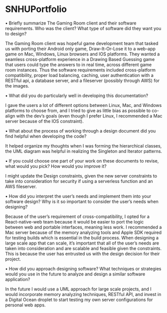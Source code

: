 # SNHUPortfolio

•	Briefly summarize The Gaming Room client and their software requirements. Who was the client? What type of software did they want you to design?

The Gaming Room client was hopeful game development team that tasked us with porting their Android only game, Draw-It-Or-Lose it to a web-app game on Mac, Windows, Linux browsers and IOS platforms. They wanted a seamless cross-platform experience in a Drawing Based Guessing game that users could type the answers to in real time, across different game room instances. Thus the software requirements included cross-platform compatibility, proper load balancing, caching, user authentication with a RESTful api, a database server, and a fileserver (possibly through AWS) for the images.

•	What did you do particularly well in developing this documentation?

I gave the users a lot of different options between Linux, Mac, and Windows platforms to choose from, and I tried to give as little bias as possible to co-align with the dev’s goals (even though I prefer Linux, I recommended a Mac server because of the IOS constraint).

•	What about the process of working through a design document did you find helpful when developing the code?

It helped organize my thoughts when I was forming the hierarchical classes, the UML diagram was helpful in realizing the Singleton and Iterator patterns.

•	If you could choose one part of your work on these documents to revise, what would you pick? How would you improve it?

I might update the Design constraints, given the new server constraints to take into consideration for security if using a serverless function and an AWS fileserver.

•	How did you interpret the user’s needs and implement them into your software design? Why is it so important to consider the user’s needs when designing?

Because of the user’s requirement of cross-compatibility, I opted for a React-native-web team because it would be easier to port the logic between web and portable interfaces, meaning less work. I recommended a Mac server because of the memory analyzing tools and Apple SDK required for testing builds which is essential in the build process. When designing a large scale app that can scale, it’s important that all of the user’s needs are taken into consideration and are scalable and feasible given the constraints. This is because the user has entrusted us with the design decision for their project.

•	How did you approach designing software? What techniques or strategies would you use in the future to analyze and design a similar software application?

In the future I would use a UML approach for large scale projects, and I would incorporate memory analyzing techniques, RESTful API, and invest in a Digital Ocean droplet to start testing my own server configurations for personal web apps.
